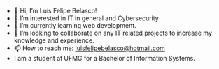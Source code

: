- 👋 Hi, I’m Luís Felipe Belasco!
- 👀 I’m interested in IT in general and Cybersecurity
- 🌱 I’m currently learning web development.
- 💞️ I’m looking to collaborate on any IT related projects to increase my knowledge and experience.
- 📫 How to reach me: luisfelipebelasco@hotmail.com
- I am a student at UFMG for a Bachelor of Information Systems.

<!---
Luis-gith/Luis-gith is a ✨ special ✨ repository because its `README.md` (this file) appears on your GitHub profile.
You can click the Preview link to take a look at your changes.
--->
